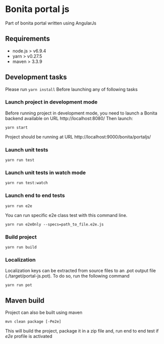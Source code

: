 # Bonita portal js

Part of bonita portal written using AngularJs

## Requirements
- node.js > v6.9.4 
- yarn > v0.27.5
- maven > 3.3.9

## Development tasks
Please run `yarn install` Before launching any of following tasks

### Launch project in development mode
Before running project in development mode, you need to launch a Bonita backend available on URL http://localhost:8080/
Then launch:

    yarn start
    
Project should be running at URL http://localhost:9000/bonita/portaljs/
    
### Launch unit tests
    yarn run test

### Launch unit tests in watch mode
    yarn run test:watch
    
### Launch end to end tests
    yarn run e2e
    
You can run specific e2e class test with this command line.

    yarn run e2eOnly --specs=path_to_file.e2e.js

### Build project
    yarn run build

### Localization
Localization keys can be extracted from source files to an .pot output file (./target/portal-js.pot). To do so, run the following command

    yarn run pot
    
## Maven build
Project can also be built using maven

    mvn clean package [-Pe2e]

This will build the project, package it in a zip file and, run end to end test if _e2e_ profile is activated
